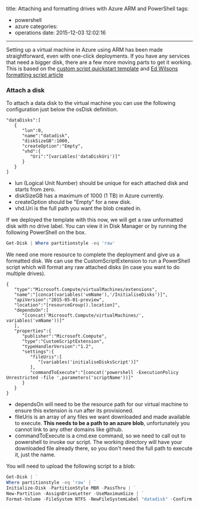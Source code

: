 title: Attaching and formatting drives with Azure ARM and PowerShell
tags:
  - powershell
  - azure
categories:
  - operations
date: 2015-12-03 12:02:16
---

Setting up a virtual machine in Azure using ARM has been made straightforward, even with one-click deployments. If you have any services that need a bigger disk, there are a few more moving parts to get it working. This is based on the [custom script quickstart template](https://github.com/Azure/azure-quickstart-templates/tree/master/windows-vm-custom-script) and [Ed Wilsons formatting script article](http://blogs.technet.com/b/heyscriptingguy/archive/2013/05/29/use-powershell-to-initialize-raw-disks-and-partition-and-format-volumes.aspx)

### Attach a disk

To attach a data disk to the virtual machine you can use the following configuration just below the osDisk definition.

```
"dataDisks":[
   {
      "lun":0,
      "name":"datadisk",
      "diskSizeGB":1000,
      "createOption":"Empty",
      "vhd":{
         "Uri":"[variables('dataDiskUri')]"
      }
   }
]
```

* lun (Logical Unit Number) should be unique for each attached disk and starts from zero.
* diskSizeGB has a maximum of 1000 (1 TB) in Azure currently.
* createOption should be "Empty" for a new disk.
* vhd.Uri is the full path you want the blob created in.

If we deployed the template with this now, we will get a raw unformatted disk with no drive label. You can view it in Disk Manager or by running the following PowerShell on the box.

```powershell
Get-Disk | Where partitionstyle -eq 'raw'
```

We need one more resource to complete the deployment and give us a formatted disk. We can use the CustomScriptExtension to run a PowerShell script which will format any raw attached disks (in case you want to do multiple drives).

```
{
   "type":"Microsoft.Compute/virtualMachines/extensions",
   "name":"[concat(variables('vmName'),'/InitialiseDisks')]",
   "apiVersion":"2015-05-01-preview",
   "location":"[resourceGroup().location]",
   "dependsOn":[
      "[concat('Microsoft.Compute/virtualMachines/', variables('vmName'))]"
   ],
   "properties":{
      "publisher":"Microsoft.Compute",
      "type":"CustomScriptExtension",
      "typeHandlerVersion":"1.2",
      "settings":{
         "fileUris":[
            "[variables('initialiseDisksScript')]"
         ],
         "commandToExecute":"[concat('powershell -ExecutionPolicy Unrestricted -file ',parameters('scriptName'))]"
      }
   }
}
```

* dependsOn will need to be the resource path for our virtual machine to ensure this extension is run after its provisioned.
* fileUris is an array of any files we want downloaded and made available to execute. **This needs to be a path to an azure blob**, unfortunately you cannot link to any other domains like github.
* commandToExecute is a cmd.exe command, so we need to call out to powershell to invoke our script. The working directory will have your downloaded file already there, so you don't need the full path to execute it, just the name.

You will need to upload the following script to a blob:

```powershell
Get-Disk | ` 
Where partitionstyle -eq 'raw' | ` 
Initialize-Disk -PartitionStyle MBR -PassThru | ` 
New-Partition -AssignDriveLetter -UseMaximumSize | ` 
Format-Volume -FileSystem NTFS -NewFileSystemLabel "datadisk" -Confirm:$false
```
